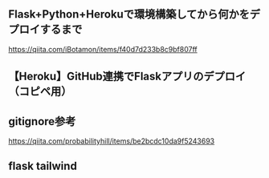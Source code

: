 ## Flask+Python+Herokuで環境構築してから何かをデプロイするまで
https://qiita.com/iBotamon/items/f40d7d233b8c9bf807ff

## 【Heroku】GitHub連携でFlaskアプリのデプロイ（コピペ用）
## gitignore参考
https://qiita.com/probabilityhill/items/be2bcdc10da9f5243693

## flask tailwind